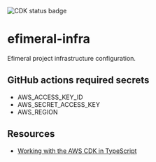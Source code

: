 ![CDK status badge](https://github.com/ariel17/efimeral-infra/actions/workflows/cdk.yml/badge.svg)

# efimeral-infra

Efimeral project infrastructure configuration.

## GitHub actions required secrets

* AWS_ACCESS_KEY_ID
* AWS_SECRET_ACCESS_KEY
* AWS_REGION

## Resources

* [Working with the AWS CDK in TypeScript](https://docs.aws.amazon.com/cdk/v2/guide/work-with-cdk-typescript.html)

